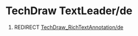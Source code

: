 # TechDraw TextLeader/de
1.  REDIRECT [TechDraw\_RichTextAnnotation/de](TechDraw_RichTextAnnotation/de.md)
